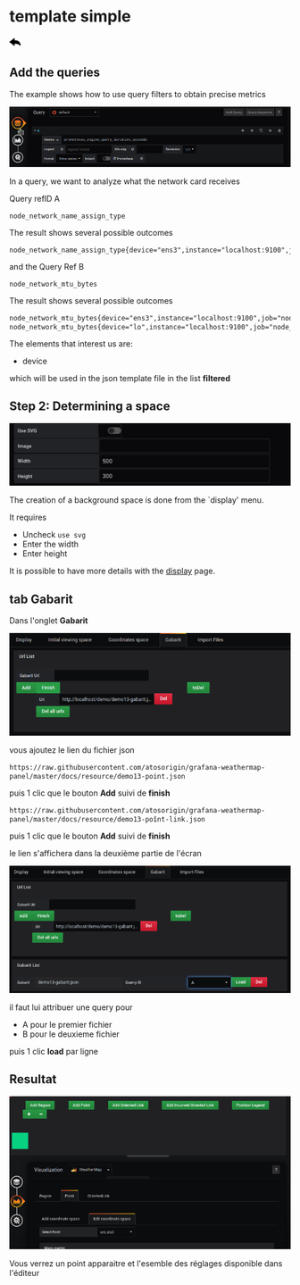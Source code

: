 # template simple

[![](../../screenshots/other/Go-back.png)](README.md)

## Add the queries

The example shows how to use query filters to obtain precise metrics

![fileselect background](../../screenshots/demo/tutorial13/query.jpg)

In a query, we want to analyze what the network card receives

Query refID A

```
node_network_name_assign_type

```

The result shows several possible outcomes

```
node_network_name_assign_type{device="ens3",instance="localhost:9100",job="node_exporter"}

```

and the Query Ref B

```
node_network_mtu_bytes
```

The result shows several possible outcomes

```
node_network_mtu_bytes{device="ens3",instance="localhost:9100",job="node_exporter"}
node_network_mtu_bytes{device="lo",instance="localhost:9100",job="node_exporter"}

```

The elements that interest us are:

- device

which will be used in the json template file in the list **filtered**

## Step 2: Determining a space

![step 02](../../screenshots/demo/tutorial13/display.jpg)

The creation of a background space is done from the `display' menu.

It requires

- Uncheck `use svg`
- Enter the width
- Enter height

It is possible to have more details with the [display](../editor/display.md) page.

## tab Gabarit

Dans l'onglet **Gabarit**

![](../../screenshots/demo/tutorial13/demo13-1.png)

vous ajoutez le lien du fichier json

```
https://raw.githubusercontent.com/atosorigin/grafana-weathermap-panel/master/docs/resource/demo13-point.json

```

puis 1 clic que le bouton **Add** suivi de **finish**

```
https://raw.githubusercontent.com/atosorigin/grafana-weathermap-panel/master/docs/resource/demo13-poînt-link.json

```

puis 1 clic que le bouton **Add** suivi de **finish**

le lien s'affichera dans la deuxième partie de l'écran

![](../../screenshots/demo/tutorial13/demo13-2.png)

il faut lui attribuer une query pour

- A pour le premier fichier
- B pour le deuxieme fichier

puis 1 clic **load** par ligne

## Resultat

![](../../screenshots/demo/tutorial13/demo13-3.png)

Vous verrez un point apparaitre et l'esemble des réglages disponible dans l'éditeur
